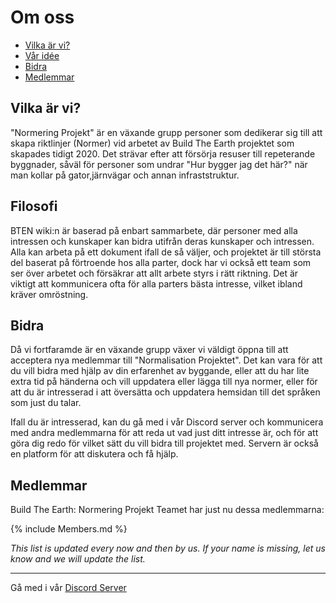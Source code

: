 # Om oss
* [Vilka är vi?](#vilka-är-vi)
* [Vår idée](#vår-idée)
* [Bidra](#bidra)
* [Medlemmar](#medlemmar)

## Vilka är vi?

"Normering Projekt" är en växande grupp personer som dedikerar sig till att skapa riktlinjer (Normer) vid arbetet av Build The Earth projektet som skapades tidigt 2020.
Det strävar efter att försörja resuser till repeterande byggnader, såväl för personer som undrar "Hur bygger jag det här?" när man kollar på gator,järnvägar och annan infraststruktur.

## Filosofi

BTEN wiki:n är baserad på enbart sammarbete, där personer med alla intressen och kunskaper kan bidra utifrån deras kunskaper och intressen.
Alla kan arbeta på ett dokument ifall de så väljer, och projektet är till största del baserat på förtroende hos alla parter, dock har vi också ett team som ser över arbetet och försäkrar att allt arbete styrs i rätt riktning.
Det är viktigt att kommunicera ofta för alla parters bästa intresse, vilket ibland kräver omröstning.

## Bidra

Då vi fortfaramde är en växande grupp växer vi väldigt öppna till att acceptera nya medlemmar till "Normalisation Projektet".
Det kan vara för att du vill bidra med hjälp av din erfarenhet av byggande, eller att du har lite extra tid på händerna och vill uppdatera eller lägga till nya normer, eller för att du är intresserad i att översätta och uppdatera hemsidan till det språken som just du talar.

Ifall du är intresserad, kan du gå med i vår Discord server och kommunicera med andra medlemmarna för att reda ut vad just ditt intresse är, och för att göra dig redo för vilket sätt du vill bidra till projektet med.
Servern är också en platform för att diskutera och få hjälp.

## Medlemmar

Build The Earth: Normering Projekt Teamet har just nu dessa medlemmarna:

{% include Members.md %}

*This list is updated every now and then by us. If your name is missing, let us know and we will update the list.*

***

Gå med i vår [Discord Server](https://discord.gg/eXzrZSx)